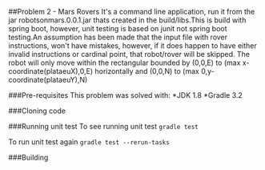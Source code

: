 ##Problem 2 - Mars Rovers
It's a command line application, run it from the jar robotsonmars.0.0.1.jar thats created in the build/libs.This is build with spring boot, however, unit testing is based on junit not spring boot testing.An assumption has been made that the input file with rover instructions, won't have mistakes, however, if it does happen to have either invalid instructions or cardinal point, that robot/rover will be skipped. The robot will only move within the rectangular bounded by (0,0,E) to (max x-coordinate(plataeuX),0,E) horizontally and (0,0,N) to (max 0,y-coordinate(plataeuY),N)

###Pre-requisites
This problem was solved with:
*JDK 1.8 
*Gradle 3.2

###Cloning code

###Running unit test 
To see running unit test
`gradle test`

To run unit test again 
`gradle test --rerun-tasks`

###Building 
